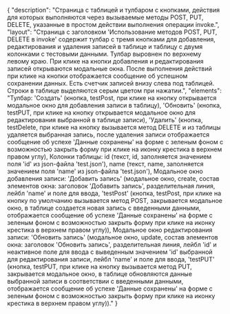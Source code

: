 {
"description": "Страница с таблицей и тулбаром с кнопками, действия для которых выполняются через вызываемые методы POST, PUT, DELETE, указанные в простом действии выполнения операции invoke.",
"layout": "Страница с заголовком 'Использование методов POST, PUT, DELETE в invoke' содержит тулбар с тремя кнопками для добавления, редактирования и удаления записей в таблице и таблицу с двумя колонками с тестовыми данными. Тулбар выровнен по верхнему левому краю. При клике на кнопки добавления и редактирования записей открываются модальные окна. После выполнения действий при клике на кнопки отображается сообщение об успешном сохранении данных. Есть счетчик записей внизу слева под таблицей. Строки в таблице выделяются серым цветом при нажатии.",
"elements": "Тулбар: 'Создать' (кнопка, testPost, при клике на кнопку открывается модальное окно для добавления записи в таблицу), 'Обновить' (кнопка, testPUT, при клике на кнопку открывается модальное окно для редактирования выбранной в таблице записи), 'Удалить' (кнопка, testDelete, при клике на кнопку вызывается метод DELETE и из таблицы удаляется выбранная запись, после удаления записи отображается сообщение об успехе 'Данные сохранены' на форме с зеленым фоном с возможностью закрыть форму при клике на иконку крестика в верхнем правом углу),
Колонки таблицы: id (текст, id, заполняется значением поля 'id' из json-файла 'test.json'), name (текст, name, заполняется значением поля 'name' из json-файла 'test.json'),
Модальное окно добавления записи: 'Добавить запись' (модальное окно, create, состав элементов окна: заголовок 'Добавить запись', разделительная линия, лейбл 'name' и поле для ввода, 'testPost' (кнопка, testPost, при клике на кнопку по умолчанию вызывается метод POST, закрывается модальное окно, в таблице создается новая запись с введенными данными, отображается сообщение об успехе 'Данные сохранены' на форме с зеленым фоном с возможностью закрыть форму при клике на иконку крестика в верхнем правом углу)),
Модальное окно редактирования записи: 'Обновить запись' (модальное окно, update, состав элементов окна: заголовок 'Обновить запись', разделительная линия, лейбл 'id' и неактивное поле для ввода с выведенным значением 'id' выбранной для редактирования записи, лейбл 'name' и поле для ввода, 'testPUT' (кнопка, testPUT, при клике на кнопку вызывается метод PUT, закрывается модальное окно, в таблице обновляются данные выбранной записи в соответствии с введенными данными, отображается сообщение об успехе 'Данные сохранены' на форме с зеленым фоном с возможностью закрыть форму при клике на иконку крестика в верхнем правом углу))."
}